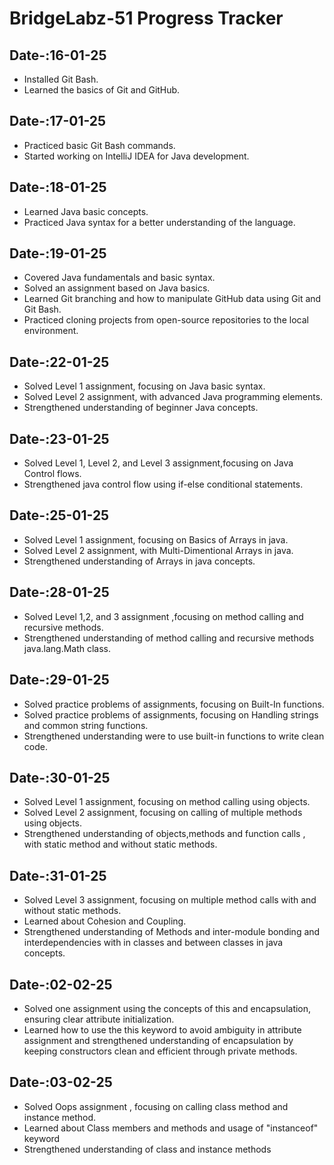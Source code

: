 # BridgeLabz-51 Progress Tracker

## **Date-:16-01-25**
- Installed Git Bash.
- Learned the basics of Git and GitHub.

## **Date-:17-01-25**
- Practiced basic Git Bash commands.
- Started working on IntelliJ IDEA for Java development.

## **Date-:18-01-25**
- Learned Java basic concepts.
- Practiced Java syntax for a better understanding of the language.

## **Date-:19-01-25**
- Covered Java fundamentals and basic syntax.
- Solved an assignment based on Java basics.
- Learned Git branching and how to manipulate GitHub data using Git and Git Bash.
- Practiced cloning projects from open-source repositories to the local environment.

## **Date-:22-01-25**
- Solved Level 1 assignment, focusing on Java basic syntax.
- Solved Level 2 assignment, with advanced Java programming elements.
- Strengthened understanding of beginner Java concepts.

## **Date-:23-01-25**
- Solved Level 1, Level 2, and Level 3 assignment,focusing on Java Control flows.
- Strengthened java control flow using if-else conditional statements.

## **Date-:25-01-25**
- Solved Level 1 assignment, focusing on Basics of Arrays in java.
- Solved Level 2 assignment, with Multi-Dimentional Arrays in java.
- Strengthened understanding of Arrays in java concepts.

## **Date-:28-01-25**
- Solved Level 1,2, and 3 assignment ,focusing on method calling and recursive methods.
- Strengthened understanding of method calling and recursive methods java.lang.Math class.

## **Date-:29-01-25**
- Solved practice problems of assignments, focusing on Built-In functions.
- Solved practice problems of assignments, focusing on Handling strings and common string functions. 
- Strengthened understanding were to use built-in functions to write clean code.

## **Date-:30-01-25**
- Solved Level 1 assignment, focusing on method calling using objects.
- Solved Level 2 assignment, focusing on calling of multiple methods using objects.
- Strengthened understanding of objects,methods and function calls , with static method and without static methods.

## **Date-:31-01-25**
- Solved Level 3 assignment, focusing on multiple method calls with and without static methods.
- Learned about Cohesion and Coupling.
- Strengthened understanding of Methods and inter-module bonding and interdependencies with in classes and between classes in java concepts.

## **Date-:02-02-25**
- Solved one assignment using the concepts of this and encapsulation, ensuring clear attribute initialization.
- Learned how to use the this keyword to avoid ambiguity in attribute assignment and strengthened understanding of encapsulation by keeping constructors clean and efficient through private methods.

## **Date-:03-02-25**
- Solved Oops assignment , focusing on calling class method and instance method.
- Learned about Class members and methods and usage of "instanceof" keyword
- Strengthened understanding of class and instance methods